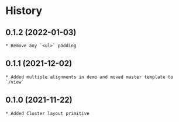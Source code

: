 # History

## 0.1.2 (2022-01-03)
	* Remove any `<ul>` padding

## 0.1.1 (2021-12-02)
	* Added multiple alignments in demo and moved master template to `/view`

## 0.1.0 (2021-11-22)
	* Added Cluster layout primitive
